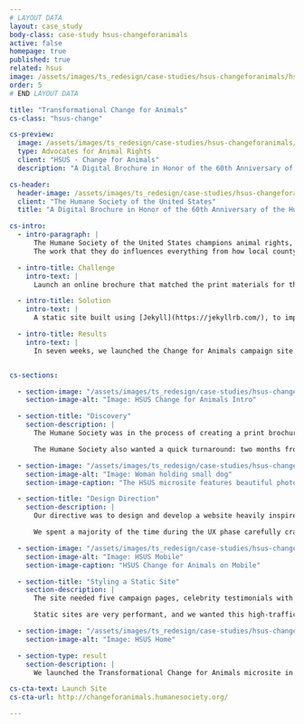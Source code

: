 ```yaml
---
# LAYOUT DATA
layout: case_study
body-class: case-study hsus-changeforanimals
active: false
homepage: true
published: true
related: hsus
image: /assets/images/ts_redesign/case-studies/hsus-changeforanimals/hsus-cat.jpg
order: 5
# END LAYOUT DATA

title: "Transformational Change for Animals"
cs-class: "hsus-change"

cs-preview:
  image: /assets/images/ts_redesign/case-studies/hsus-changeforanimals/hsus-cat.jpg
  type: Advocates for Animal Rights
  client: "HSUS - Change for Animals"
  description: "A Digital Brochure in Honor of the 60th Anniversary of the Humane Society."

cs-header:
  header-image: /assets/images/ts_redesign/case-studies/hsus-changeforanimals/hsus-cat.jpg
  client: "The Humane Society of the United States"
  title: "A Digital Brochure in Honor of the 60th Anniversary of the Humane Society."

cs-intro:
  - intro-paragraph: |
      The Humane Society of the United States champions animal rights, responsible pet ownership, and ending the exploitation of wild animals in captivity.
      The work that they do influences everything from how local county shelters operate to national legislature.

  - intro-title: Challenge
    intro-text: |
      Launch an online brochure that matched the print materials for thier 60th anniversary, which was only weeks away from the start of our engagement.

  - intro-title: Solution
    intro-text: |
      A static site built using [Jekyll](https://jekyllrb.com/), to implement a high-traffic, image-rich design that would load quickly and reliably.

  - intro-title: Results
    intro-text: |
      In seven weeks, we launched the Change for Animals campaign site.


cs-sections:

  - section-image: "/assets/images/ts_redesign/case-studies/hsus-changeforanimals/hsus-intro.png"
    section-image-alt: "Image: HSUS Change for Animals Intro"

  - section-title: "Discovery"
    section-description: |
      The Humane Society was in the process of creating a print brochure, setting up events all across the country, and was about to publish a new book, all of which they hoped to promote in this online brochure. The site had to match their branding while being appealing to major donors.

      The Humane Society also wanted a quick turnaround: two months from start to finish.

  - section-image: "/assets/images/ts_redesign/case-studies/hsus-changeforanimals/hsus-home1-d.png"
    section-image-alt: "Image: Woman holding small dog"
    section-image-caption: "The HSUS microsite features beautiful photography"

  - section-title: "Design Direction"
    section-description: |
      Our directive was to design and develop a website heavily inspired by an existing print brochure. The challenge became blending the print and digital world; both platforms have similar requirements, but express content completely differently.

      We spent a majority of the time during the UX phase carefully crafting a story that would appeal quickly to a user and ultimately encourage them to donate or get involved in the Humane Society’s programs.

  - section-image: "/assets/images/ts_redesign/case-studies/hsus-changeforanimals/hsus_mobile.png"
    section-image-alt: "Image: HSUS Mobile"
    section-image-caption: "HSUS Change for Animals on Mobile"

  - section-title: "Styling a Static Site"
    section-description: |
      The site needed five campaign pages, celebrity testimonials with featured videos, and a promotional section for their events. [Jekyll](https://jekyllrb.com/) was a perfect fit, and we've used it with great success on projects with similar constraints.

      Static sites are very performant, and we wanted this high-traffic, image-rich design to load quickly and reliably. When changes are checked into Github, the site is automatically deployed with Travis CI.

  - section-image: "/assets/images/ts_redesign/case-studies/hsus-changeforanimals/hsus_home2-d.png"
    section-image-alt: "Image: HSUS Home"

  - section-type: result
    section-description: |
      We launched the Transformational Change for Animals microsite in April of 2016 and are currently measuring the analytics around the site’s performance. We hope to share our findings with you in the near future!

cs-cta-text: Launch Site
cs-cta-url: http://changeforanimals.humanesociety.org/

---
```

